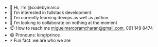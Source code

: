 - 👋 Hi, I’m @codebymarco
- 👀 I’m interested in fullstack development
- 🌱 I’m currently learning devops as well as python
- 💞️ I’m looking to collaborate on nothing at the moment
- 📫 How to reach me miguelmarcoramcharan@gmail.com, 061 149 8474
- 😄 Pronouns: king/prince
- ⚡ Fun fact: we are who we are

<!---
codebymarco/codebymarco is a ✨ special ✨ repository because its `README.md` (this file) appears on your GitHub profile.
You can click the Preview link to take a look at your changes.
--->
